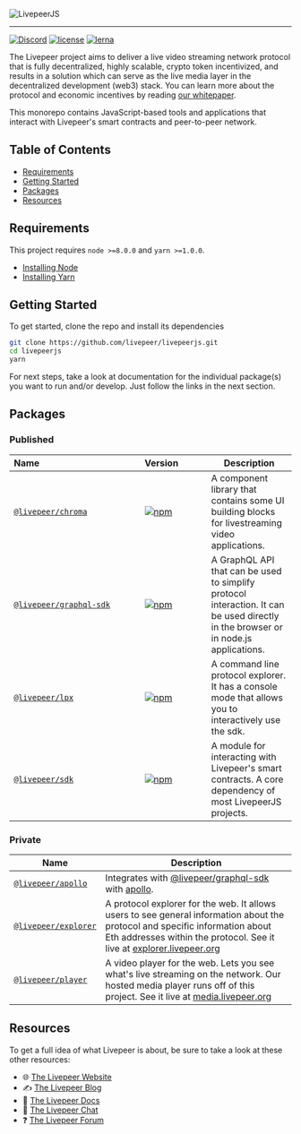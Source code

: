 <!-- show-on-docup
<br /><br />
-->
![LivepeerJS](https://github.com/livepeer/livepeerjs/raw/master/livepeer_js.png)

---

[![Discord](https://img.shields.io/discord/423160867534929930.svg)](https://discord.gg/7wRSUGX) [![license](https://img.shields.io/github/license/mashape/apistatus.svg)](https://github.com/livepeer/livepeerjs/blob/master/LICENSE) [![lerna](https://img.shields.io/badge/maintained%20with-lerna-cc00ff.svg)](https://lernajs.io/)

The Livepeer project aims to deliver a live video streaming network protocol that is fully decentralized, highly scalable, crypto token incentivized, and results in a solution which can serve as the live media layer in the decentralized development (web3) stack. You can learn more about the protocol and economic incentives by reading [our whitepaper](https://github.com/livepeer/wiki/blob/master/WHITEPAPER.md).

This monorepo contains JavaScript-based tools and applications that interact with Livepeer's smart contracts and peer-to-peer network.

<!-- hide-on-docup-start -->

## Table of Contents

* [Requirements](#requirements)
* [Getting Started](#getting-started)
* [Packages](#packages)
* [Resources](#resources)

<!-- hide-on-docup-stop -->

## Requirements

This project requires `node >=8.0.0` and `yarn >=1.0.0`.

* [Installing Node](https://docs.npmjs.com/getting-started/installing-node)
* [Installing Yarn](https://yarnpkg.com/lang/en/docs/install/)

## Getting Started

To get started, clone the repo and install its dependencies

```bash
git clone https://github.com/livepeer/livepeerjs.git
cd livepeerjs
yarn
```

For next steps, take a look at documentation for the individual package(s) you want to run and/or develop. Just follow the links in the next section.

## Packages

### Published

| Name&nbsp;&nbsp;&nbsp;&nbsp;&nbsp;&nbsp;&nbsp;&nbsp;&nbsp;&nbsp;&nbsp;&nbsp;&nbsp;&nbsp;&nbsp;&nbsp;&nbsp;&nbsp;&nbsp;&nbsp;&nbsp;&nbsp;&nbsp;&nbsp;&nbsp;&nbsp;&nbsp;&nbsp;&nbsp;&nbsp;&nbsp;&nbsp;&nbsp;&nbsp;&nbsp;&nbsp;&nbsp;&nbsp;&nbsp;&nbsp;                                                                                              | Version&nbsp;&nbsp;&nbsp;&nbsp;&nbsp;&nbsp;&nbsp;&nbsp;&nbsp;&nbsp;                                                                                                               | Description                                                                                                                         |
| ------------------------------------------------------------------------------------------------- | --------------------------------------------------------------------------------------------------------------------- | ----------------------------------------------------------------------------------------------------------------------------------- |
| [`@livepeer/chroma`](https://github.com/livepeer/livepeerjs/tree/master/packages/chroma)           | [![npm](https://img.shields.io/npm/v/@livepeer/chroma.svg)](https://www.npmjs.com/package/@livepeer/chroma)           | A component library that contains some UI building blocks for livestreaming video applications.                                     |
| [`@livepeer/graphql-sdk`](https://github.com/livepeer/livepeerjs/tree/master/packages/graphql-sdk) | [![npm](https://img.shields.io/npm/v/@livepeer/graphql-sdk.svg)](https://www.npmjs.com/package/@livepeer/graphql-sdk) | A GraphQL API that can be used to simplify protocol interaction. It can be used directly in the browser or in node.js applications. |
| [`@livepeer/lpx`](https://github.com/livepeer/livepeerjs/tree/master/packages/lpx)                 | [![npm](https://img.shields.io/npm/v/@livepeer/lpx.svg)](https://www.npmjs.com/package/@livepeer/lpx)                 | A command line protocol explorer. It has a console mode that allows you to interactively use the sdk.                               |
| [`@livepeer/sdk`](https://github.com/livepeer/livepeerjs/tree/master/packages/sdk)                 | [![npm](https://img.shields.io/npm/v/@livepeer/sdk.svg)](https://www.npmjs.com/package/@livepeer/sdk)                 | A module for interacting with Livepeer's smart contracts. A core dependency of most LivepeerJS projects.                            |

### Private

| Name                                                                                          | Description                                                                                                                                                                                                                            |
| --------------------------------------------------------------------------------------------- | -------------------------------------------------------------------------------------------------------------------------------------------------------------------------------------------------------------------------------------- |
| [`@livepeer/apollo`](https://github.com/livepeer/livepeerjs/tree/master/packages/apollo)     | Integrates with [@livepeer/graphql-sdk](https://github.com/livepeer/livepeerjs/tree/master/packages/graphql-sdk) with [apollo](https://github.com/apollographql/apollo).                                                              |
| [`@livepeer/explorer`](https://github.com/livepeer/livepeerjs/tree/master/packages/explorer) | A protocol explorer for the web. It allows users to see general information about the protocol and specific information about Eth addresses within the protocol. See it live at [explorer.livepeer.org](https://explorer.livepeer.org) |
| [`@livepeer/player`](https://github.com/livepeer/livepeerjs/tree/master/packages/player)     | A video player for the web. Lets you see what's live streaming on the network. Our hosted media player runs off of this project. See it live at [media.livepeer.org](https://media.livepeer.org)                                       |

## Resources

To get a full idea of what Livepeer is about, be sure to take a look at these other resources:

* 🌐 [The Livepeer Website](https://livepeer.org)
* ✍ [The Livepeer Blog](https://medium.com/livepeer-blog)
* 📖 [The Livepeer Docs](https://livepeer.readthedocs.io/)
* 💬 [The Livepeer Chat](https://discord.gg/7wRSUGX)
* ❓ [The Livepeer Forum](https://forum.livepeer.org/)
